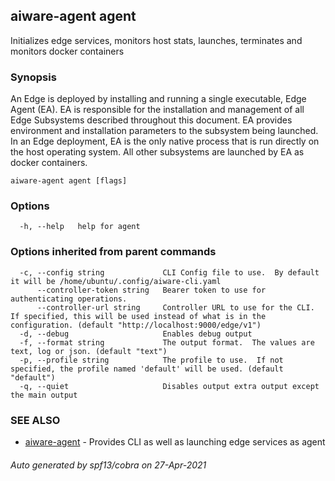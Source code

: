 ## aiware-agent agent

Initializes edge services, monitors host stats, launches, terminates and monitors docker containers

### Synopsis

An Edge is deployed by installing and running a single executable, Edge Agent (EA).  EA is responsible
for the installation and management of all Edge Subsystems described throughout this document.
EA provides environment and installation parameters to the subsystem being launched.
In an Edge deployment, EA is the only native process that is run directly on the host operating system.
All other subsystems are launched by EA as docker containers.

```
aiware-agent agent [flags]
```

### Options

```
  -h, --help   help for agent
```

### Options inherited from parent commands

```
  -c, --config string             CLI Config file to use.  By default it will be /home/ubuntu/.config/aiware-cli.yaml
      --controller-token string   Bearer token to use for authenticating operations.
      --controller-url string     Controller URL to use for the CLI.  If specified, this will be used instead of what is in the configuration. (default "http://localhost:9000/edge/v1")
  -d, --debug                     Enables debug output
  -f, --format string             The output format.  The values are text, log or json. (default "text")
  -p, --profile string            The profile to use.  If not specified, the profile named 'default' will be used. (default "default")
  -q, --quiet                     Disables output extra output except the main output
```

### SEE ALSO

* [aiware-agent](/cli/aiware-agent.md)	 - Provides CLI as well as launching edge services as agent

###### Auto generated by spf13/cobra on 27-Apr-2021
